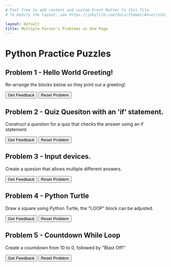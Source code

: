 ```yaml
---
# Feel free to add content and custom Front Matter to this file.
# To modify the layout, see https://jekyllrb.com/docs/themes/#overriding-theme-defaults

layout: default
title: Multiple Parson's Problems on One Page
---
```

# Python Practice Puzzles

## Problem 1 - Hello World Greeting!
Re-arrange the blocks below so they print out a greeting!

<div id="Q1-sortableTrash" class="sortable-code"></div> 
<div id="Q1-sortable" class="sortable-code"></div> 
<div style="clear:both;"></div> 
<p> 
    <input id="Q1-feedbackLink" value="Get Feedback" type="button" /> 
    <input id="Q1-newInstanceLink" value="Reset Problem" type="button" /> 
</p> 
<script type="text/javascript"> 
(function(){
  var initial = "name = input(&quot;Hello, what is your name? &quot;)\n" +
    "print(&quot;Nice to meet you &quot;, name, &quot;!&quot;) ";
  var parsonsPuzzle = new ParsonsWidget({
    "sortableId": "Q1-sortable",
    "max_wrong_lines": 10,
    "grader": ParsonsWidget._graders.LineBasedGrader,
    "exec_limit": 2500,
    "can_indent": true,
    "x_indent": 50,
    "lang": "en",
    "show_feedback": true,
    "trashId": "Q1-sortableTrash"
  });
  parsonsPuzzle.init(initial);
  parsonsPuzzle.shuffleLines();
  $("#Q1-newInstanceLink").click(function(event){ 
      event.preventDefault(); 
      parsonsPuzzle.shuffleLines(); 
  }); 
  $("#Q1-feedbackLink").click(function(event){ 
      event.preventDefault(); 
      parsonsPuzzle.getFeedback(); 
  }); 
})(); 
</script>


## Problem 2 - Quiz Quesiton with an 'if' statement.
Construct a question for a quiz that checks the answer using an if statement.

<div id="Q2-sortableTrash" class="sortable-code"></div> 
<div id="Q2-sortable" class="sortable-code"></div> 
<div style="clear:both;"></div> 
<p> 
    <input id="Q2-feedbackLink" value="Get Feedback" type="button" /> 
    <input id="Q2-newInstanceLink" value="Reset Problem" type="button" /> 
</p> 
<script type="text/javascript"> 
(function(){
  var initial = "answer = input(&quot;What do we call a set of instructions for a computer to follow? &quot;)\n" +
    "if answer == &quot;Algorithm&quot; or &quot;algorithm&quot;:\n" +
    "	print(&quot;Correct!&quot;)\n" +
    "else:\n" +
    "	print(&quot;Wrong! Try again next time!&quot;)";
  var parsonsPuzzle = new ParsonsWidget({
    "sortableId": "Q2-sortable",
    "max_wrong_lines": 10,
    "grader": ParsonsWidget._graders.LineBasedGrader,
    "exec_limit": 2500,
    "can_indent": true,
    "x_indent": 50,
    "lang": "en",
    "show_feedback": true,
    "trashId": "Q2-sortableTrash"
  });
  parsonsPuzzle.init(initial);
  parsonsPuzzle.shuffleLines();
  $("#Q2-newInstanceLink").click(function(event){ 
      event.preventDefault(); 
      parsonsPuzzle.shuffleLines(); 
  }); 
  $("#Q2-feedbackLink").click(function(event){ 
      event.preventDefault(); 
      parsonsPuzzle.getFeedback(); 
  }); 
})(); 
</script>

## Problem 3 - Input devices.
Create a quesion that allows multiple different answers.

<div id="Q3-sortableTrash" class="sortable-code"></div> 
<div id="Q3-sortable" class="sortable-code"></div> 
<div style="clear:both;"></div> 
<p> 
    <input id="Q3-feedbackLink" value="Get Feedback" type="button" /> 
    <input id="Q3-newInstanceLink" value="Reset Problem" type="button" /> 
</p> 
<script type="text/javascript"> 
(function(){
  var initial = "answer = input(&quot;Name an input device: &quot;)\n" +
    "possibleAnswers = [&quot;mouse&quot;, &quot;keyboard&quot;, &quot;microphone&quot;, &quot;webcam&quot;, &quot;controller&quot;]\n" +
    "if answer in possibleAnswers:\n" +
    "	print(&quot;Correct! &quot;, answer, &quot; is an input device!&quot;)\n" +
    "else:\n" +
    "	print(&quot;Incorrect, that is not an input device&quot;)";
  var parsonsPuzzle = new ParsonsWidget({
    "sortableId": "Q3-sortable",
    "max_wrong_lines": 10,
    "grader": ParsonsWidget._graders.LineBasedGrader,
    "exec_limit": 2500,
    "can_indent": true,
    "x_indent": 50,
    "lang": "en",
    "show_feedback": true,
    "trashId": "Q3-sortableTrash"
  });
  parsonsPuzzle.init(initial);
  parsonsPuzzle.shuffleLines();
  $("#Q3-newInstanceLink").click(function(event){ 
      event.preventDefault(); 
      parsonsPuzzle.shuffleLines(); 
  }); 
  $("#Q3-feedbackLink").click(function(event){ 
      event.preventDefault(); 
      parsonsPuzzle.getFeedback(); 
  }); 
})(); 
</script>

## Problem 4 - Python Turtle
Draw a square using Python Turtle, the "LOOP" block can be adjusted.

<div id="Q4-sortableTrash" class="sortable-code"></div> 
<div id="Q4-sortable" class="sortable-code"></div> 
<div style="clear:both;"></div> 
<p> 
    <input id="Q4-feedbackLink" value="Get Feedback" type="button" /> 
    <input id="Q4-newInstanceLink" value="Reset Problem" type="button" /> 
</p> 
<script type="text/javascript"> 
(function(){
  var initial = "LOOP $$toggle::2::3::4::$$\n" +
    "	turtle.fd(50)\n" +
    "	turtle.rt(90)";
  var parsonsPuzzle = new ParsonsWidget({
    "sortableId": "Q4-sortable",
    "max_wrong_lines": 10,
    "grader": ParsonsWidget._graders.TurtleGrader,
    "exec_limit": 2500,
    "can_indent": true,
    "x_indent": 50,
    "lang": "en",
    "show_feedback": true,
    "trashId": "Q4-sortableTrash",
    "executable_code": "for i in range(0,$$toggle::2::3::4::$$):\n\tmyTurtle.fd(50)\n\tmyTurtle.rt(90)",
    "programmingLang": "pseudo",
    "turtleModelCode": "for i in range(0,4):\n\tmodelTurtle.fd(50)\n\tmodelTurtle.rt(90)"
  });
  parsonsPuzzle.init(initial);
  parsonsPuzzle.shuffleLines();
  $("#Q4-newInstanceLink").click(function(event){ 
      event.preventDefault(); 
      parsonsPuzzle.shuffleLines(); 
  }); 
  $("#Q4-feedbackLink").click(function(event){ 
      event.preventDefault(); 
      parsonsPuzzle.getFeedback(); 
  }); 
})(); 
</script>


## Problem 5 - Countdown While Loop
Create a countdown from 10 to 0, followed by "Blast Off!"

<div id="Q5-sortableTrash" class="sortable-code"></div> 
<div id="Q5-sortable" class="sortable-code"></div> 
<div style="clear:both;"></div> 
<p> 
    <input id="Q5-feedbackLink" value="Get Feedback" type="button" /> 
    <input id="Q5-newInstanceLink" value="Reset Problem" type="button" /> 
</p> 
<script type="text/javascript"> 
(function(){
  var initial = "countdown = 10\n" +
    "while countdown &gt; 0:\n" +
    "    print(countdown),\n" +
    "    countdown -= 1\n" +
    "print(&quot;Blastoff!&quot;)";
  var parsonsPuzzle = new ParsonsWidget({
    "sortableId": "Q5-sortable",
    "max_wrong_lines": 10,
    "grader": ParsonsWidget._graders.VariableCheckGrader,
    "exec_limit": 2500,
    "can_indent": true,
    "x_indent": 50,
    "lang": "en",
    "show_feedback": true,
    "trashId": "Q5-sortableTrash",
    "vartests": [
        {
            "message": "",
            "initcode": "",
            "code": "",
            "variables": {}
        }
    ]
  });
  parsonsPuzzle.init(initial);
  parsonsPuzzle.shuffleLines();
  $("#Q5-newInstanceLink").click(function(event){ 
      event.preventDefault(); 
      parsonsPuzzle.shuffleLines(); 
  }); 
  $("#Q5-feedbackLink").click(function(event){ 
      event.preventDefault(); 
      parsonsPuzzle.getFeedback(); 
  }); 
})(); 
</script>

